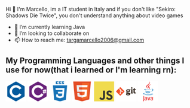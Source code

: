 Hi 👋 I'm Marcello, im a IT student in Italy and if you don't like "Sekiro: Shadows Die Twice", you don't understand anything about video games

- 🌱 I’m currently learning Java
- 👯 I’m looking to collaborate on <a src ="https://github.com/ArmandoAnescu"> </a>
- 📫 How to reach me: targamarcello2006@gmail.com

## My Programming Languages and other things I use for now(that i learned or I'm learning rn):
<div>
  <img src="https://github.com/devicons/devicon/blob/master/icons/c/c-plain.svg" width="55">
  <img src="https://github.com/devicons/devicon/blob/master/icons/csharp/csharp-plain.svg" width="55">
  <img src="https://github.com/devicons/devicon/blob/master/icons/css3/css3-plain-wordmark.svg" width="55">
  <img src="https://github.com/devicons/devicon/blob/master/icons/html5/html5-original.svg" width="55">
  <img src="https://github.com/devicons/devicon/blob/master/icons/javascript/javascript-original.svg" width="55">
  <img src="https://github.com/devicons/devicon/blob/master/icons/git/git-original-wordmark.svg" width="55">
  <img src="https://github.com/devicons/devicon/blob/master/icons/java/java-original-wordmark.svg" width="55">
</div>
